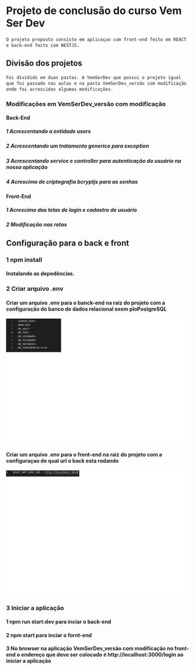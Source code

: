 # Projeto de conclusão do curso Vem Ser Dev

    O projeto proposto consiste em aplicaçao com front-end feito em REACT e back-end feito com NESTJS.

## Divisão dos projetos

    Foi dividido em duas pastas. A VemSerDev que possui o projeto igual que foi passado nas aulas e na pasta VemSerDev_versão com modificação onde foi acrescidas algumas modificações.

### Modificações em VemSerDev_versão com modificação

#### Back-End

##### 1 Acrescentando a entidade users
##### 2 Acrescentando um tratamento generico para exception
##### 3 Acrescentando service e controller para autenticação do usuário na nossa aplicação
##### 4 Acrescimo de criptografia bcryptjs para as senhas

#### Front-End

##### 1 Acrescimo das telas de login e cadastro de usuário
##### 2 Modificação nas rotas

## Configuração para o back e front

### 1 npm install

#### Instalando as depedências.

### 2 Criar arquivo .env

#### Criar um arquivo .env para o banck-end na raiz do projeto com a configuração do banco de dados relacional exem ploPostgreSQL

![plot](/img-README/.env-back-end.png)

#### Criar um arquivo .env para o front-end na raiz do projeto com a configuraçao de qual url o back esta rodando

![plot](/img-README/.env-front-end.png)


### 3 Iniciar a aplicação

#### 1 npm run start:dev para inciar o back-end

#### 2 npm start para inciar o fornt-end

#### 3 No browser na aplicação VemSerDev_versão com modificação no front-end o endereço que deve ser colocado é http://localhost:3000/login ao iniciar a aplicação

